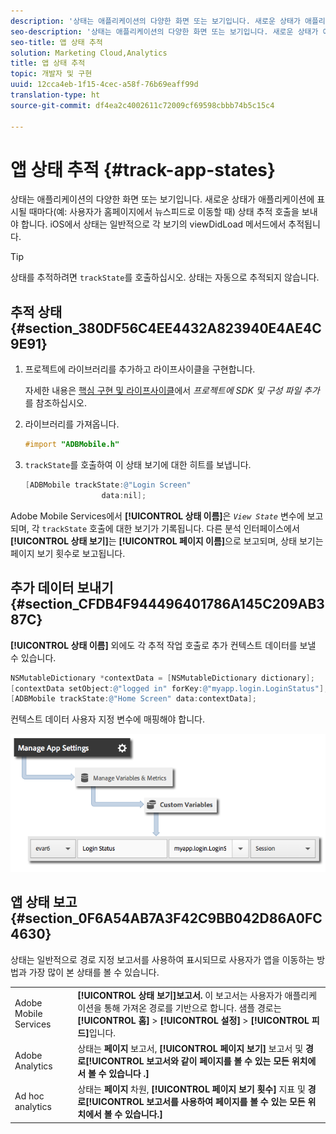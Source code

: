 ```yaml
---
description: '상태는 애플리케이션의 다양한 화면 또는 보기입니다. 새로운 상태가 애플리케이션에 표시될 때마다(예: 사용자가 홈페이지에서 뉴스피드로 이동할 때) 상태 추적 호출을 보내야 합니다. iOS에서 상태는 일반적으로 각 보기의 viewDidLoad 메서드에서 추적됩니다.'
seo-description: '상태는 애플리케이션의 다양한 화면 또는 보기입니다. 새로운 상태가 애플리케이션에 표시될 때마다(예: 사용자가 홈페이지에서 뉴스피드로 이동할 때) 상태 추적 호출을 보내야 합니다. iOS에서 상태는 일반적으로 각 보기의 viewDidLoad 메서드에서 추적됩니다.'
seo-title: 앱 상태 추적
solution: Marketing Cloud,Analytics
title: 앱 상태 추적
topic: 개발자 및 구현
uuid: 12cca4eb-1f15-4cec-a58f-76b69eaff99d
translation-type: ht
source-git-commit: df4ea2c4002611c72009cf69598cbbb74b5c15c4

---
```



# 앱 상태 추적 {#track-app-states}

상태는 애플리케이션의 다양한 화면 또는 보기입니다. 새로운 상태가 애플리케이션에 표시될 때마다(예: 사용자가 홈페이지에서 뉴스피드로 이동할 때) 상태 추적 호출을 보내야 합니다. iOS에서 상태는 일반적으로 각 보기의 viewDidLoad 메서드에서 추적됩니다.

>[!TIP]
>
>상태를 추적하려면 `trackState`를 호출하십시오. 상태는 자동으로 추적되지 않습니다.

## 추적 상태 {#section_380DF56C4EE4432A823940E4AE4C9E91}

1. 프로젝트에 라이브러리를 추가하고 라이프사이클을 구현합니다.

   자세한 내용은 [핵심 구현 및 라이프사이클](/help/ios/getting-started/dev-qs.md)에서 *프로젝트에 SDK 및 구성 파일 추가*&#x200B;를 참조하십시오.
1. 라이브러리를 가져옵니다.

   ```objective-c
   #import "ADBMobile.h"
   ```

1. `trackState`를 호출하여 이 상태 보기에 대한 히트를 보냅니다.

   ```objective-c
   [ADBMobile trackState:@"Login Screen"  
                    data:nil];
   ```

Adobe Mobile Services에서 **[!UICONTROL 상태 이름]**&#x200B;은 *`View State`* 변수에 보고되며, 각 `trackState` 호출에 대한 보기가 기록됩니다. 다른 분석 인터페이스에서 **[!UICONTROL 상태 보기]**&#x200B;는 **[!UICONTROL 페이지 이름]**&#x200B;으로 보고되며, 상태 보기는 페이지 보기 횟수로 보고됩니다.

## 추가 데이터 보내기 {#section_CFDB4F944496401786A145C209AB387C}

**[!UICONTROL 상태 이름]** 외에도 각 추적 작업 호출로 추가 컨텍스트 데이터를 보낼 수 있습니다.

```objective-c
NSMutableDictionary *contextData = [NSMutableDictionary dictionary]; 
[contextData setObject:@"logged in" forKey:@"myapp.login.LoginStatus"]; 
[ADBMobile trackState:@"Home Screen" data:contextData];
```

컨텍스트 데이터 사용자 지정 변수에 매핑해야 합니다.

![](assets/map-variable-context-state.png)

## 앱 상태 보고 {#section_0F6A54AB7A3F42C9BB042D86A0FC4630}

상태는 일반적으로 경로 지정 보고서를 사용하여 표시되므로 사용자가 앱을 이동하는 방법과 가장 많이 본 상태를 볼 수 있습니다.

|  |  |
|--- |--- |
| Adobe Mobile Services | **[!UICONTROL 상태 보기]보고서.** 이 보고서는 사용자가 애플리케이션을 통해 가져온 경로를 기반으로 합니다. 샘플 경로는 **[!UICONTROL 홈]**  &gt;  **[!UICONTROL 설정]**  &gt; **[!UICONTROL 피드]**&#x200B;입니다. |
| Adobe Analytics | 상태는 **페이지** 보고서, **[!UICONTROL 페이지 보기]** 보고서 및 **경로[!UICONTROL 보고서와 같이 페이지를 볼 수 있는 모든 위치에서 볼 수 있습니다 .]** |
| Ad hoc analytics | 상태는 **페이지** 차원, **[!UICONTROL 페이지 보기 횟수]** 지표 및 **경로[!UICONTROL 보고서를 사용하여 페이지를 볼 수 있는 모든 위치에서 볼 수 있습니다.]** |
